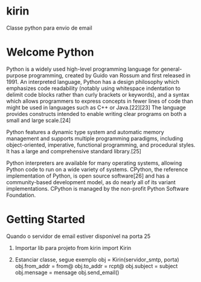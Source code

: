 # kirin
Classe python para envio de email 

Welcome Python
==============
Python is a widely used high-level programming language for general-purpose programming, created by Guido van Rossum and first released in 1991. An interpreted language, Python has a design philosophy which emphasizes code readability (notably using whitespace indentation to delimit code blocks rather than curly brackets or keywords), and a syntax which allows programmers to express concepts in fewer lines of code than might be used in languages such as C++ or Java.[22][23] The language provides constructs intended to enable writing clear programs on both a small and large scale.[24]

Python features a dynamic type system and automatic memory management and supports multiple programming paradigms, including object-oriented, imperative, functional programming, and procedural styles. It has a large and comprehensive standard library.[25]

Python interpreters are available for many operating systems, allowing Python code to run on a wide variety of systems. CPython, the reference implementation of Python, is open source software[26] and has a community-based development model, as do nearly all of its variant implementations. CPython is managed by the non-profit Python Software Foundation.

Getting Started
===============

Quando o servidor de email estiver disponível na porta 25

1. Importar lib para projeto
	from kirin import Kirin

2. Estanciar classe, segue exemplo 
	obj = Kirin(servidor_smtp, porta)
	obj.from_addr = from@
	obj.to_addr = rcpt@
	obj.subject = subject
	obj.mensage = mensage
	obj.send_email()

